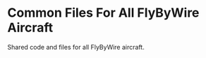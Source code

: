 # Common Files For All FlyByWire Aircraft
                                         
Shared code and files for all FlyByWire aircraft.